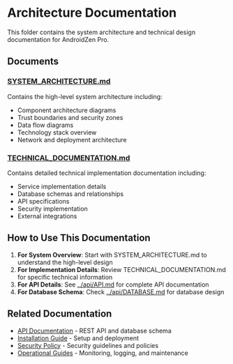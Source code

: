# Architecture Documentation

This folder contains the system architecture and technical design documentation for AndroidZen Pro.

## Documents

### [SYSTEM_ARCHITECTURE.md](SYSTEM_ARCHITECTURE.md)
Contains the high-level system architecture including:
- Component architecture diagrams
- Trust boundaries and security zones
- Data flow diagrams
- Technology stack overview
- Network and deployment architecture

### [TECHNICAL_DOCUMENTATION.md](TECHNICAL_DOCUMENTATION.md)
Contains detailed technical implementation documentation including:
- Service implementation details
- Database schemas and relationships
- API specifications
- Security implementation
- External integrations

## How to Use This Documentation

1. **For System Overview**: Start with SYSTEM_ARCHITECTURE.md to understand the high-level design
2. **For Implementation Details**: Review TECHNICAL_DOCUMENTATION.md for specific technical information
3. **For API Details**: See [../api/API.md](../api/API.md) for complete API documentation
4. **For Database Schema**: Check [../api/DATABASE.md](../api/DATABASE.md) for database design

## Related Documentation

- [API Documentation](../api/) - REST API and database schema
- [Installation Guide](../INSTALLATION.md) - Setup and deployment
- [Security Policy](../SECURITY.md) - Security guidelines and policies
- [Operational Guides](../guides/) - Monitoring, logging, and maintenance

